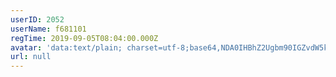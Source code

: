 ```yaml
---
userID: 2052
userName: f681101
regTime: 2019-09-05T08:04:00.000Z
avatar: 'data:text/plain; charset=utf-8;base64,NDA0IHBhZ2Ugbm90IGZvdW5kCg=='
url: null
---
```



